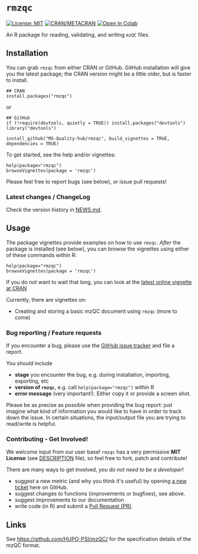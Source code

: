 # `rmzqc`

[![License: MIT](https://img.shields.io/badge/License-MIT-yellow.svg)](https://opensource.org/licenses/MIT)
[![CRAN/METACRAN](https://img.shields.io/cran/v/rmzqc)](https://cran.r-project.org/package=rmzqc)
[![Open In Colab](https://colab.research.google.com/assets/colab-badge.svg)](https://colab.research.google.com/github/MS-Quality-hub/rmzqc/blob/mwalzer-add-R-notebooks-and-containers/notebooks/babysteps_in_rmzqc.ipynb)

An R package for reading, validating, and writing `mzQC` files.

## Installation

You can grab `rmzqc` from either CRAN or GitHub. GitHub installation will give you the latest package; the CRAN version might be a little older, but is faster to install. 


    ## CRAN
    install.packages("rmzqc")
or

    ## GitHub
    if (!require(devtools, quietly = TRUE)) install.packages("devtools")
    library("devtools")
    
    install_github("MS-Quality-hub/rmzqc", build_vignettes = TRUE, dependencies = TRUE)

To get started, see the help and/or vignettes:

    help(package="rmzqc")
    browseVignettes(package = 'rmzqc')

Please feel free to report bugs (see below), or issue pull requests!    

### Latest changes / ChangeLog

Check the version history in 
[NEWS.md](https://ms-quality-hub.github.io/rmzqc/news/index.html).

## Usage

The package vignettes provide examples on how to use `rmzqc`. *After* the package is installed (see below),
you can browse the vignettes using either of these commands within R:

    help(package="rmzqc")
    browseVignettes(package = 'rmzqc')
  
If you do not want to wait that long, you can look at the 
[latest online vignette at CRAN](https://cran.r-project.org/package=rmzqc)

Currently, there are vignettes on:
 - Creating and storing a basic mzQC document using `rmzqc`
 (more to come)

### Bug reporting / Feature requests

If you encounter a bug, please use the [GitHub issue tracker][issuetracker] and file a report.

You should include
  - **stage** you encounter the bug, e.g. during installation, importing, exporting, etc
  - **version of `rmzqc`**, e.g. call `help(package="rmzqc")` within R
  - **error message** (very important!). Either copy it or provide a screen shot.

Please be as precise as possible when providing the bug report: 
just imagine what kind of information you would like to have in order
to track down the issue.
In certain situations, the input/output file you are trying to read/write is helpful.

### Contributing - Get Involved!

We welcome input from our user base!
`rmzqc` has a very permissive **MIT License** (see [DESCRIPTION](DESCRIPTION) file), so feel free to fork, patch and contribute!

There are many ways to get involved, _you do not need to be a developer_!
  - suggest a new metric (and why you think it's useful) by opening [a new ticket][issuetracker] here on GitHub.
  - suggest changes to functions (improvements or bugfixes), see above.
  - suggest improvements to our documentation
  - write code (in R) and submit a [Pull Request (PR)][PullRequest].


## Links

See https://github.com/HUPO-PSI/mzQC/ for the specification details of the mzQC format.

  [issuetracker]: https://github.com/MS-Quality-hub/rmzqc/issues
  [PullRequest]: https://github.com/MS-Quality-hub/rmzqc/pulls
